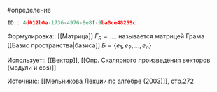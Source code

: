 #определение

```javascript
ID:: 4d012b0a-1736-4976-8e8f-9ba8ce48259c
```

Формулировка:: [[Матрица]] $Г_{Б}=....$ называется матрицей Грама [[Базис пространства|базиса]] $Б = \{e_{1}, e_{2}, ... , e_{n}\}$

Использует:: [[Вектор]], [[Опр. Скалярного произведения векторов (модули и cos)]]

Источник:: [[Мельникова Лекции по алгебре (2003)]], стр.272